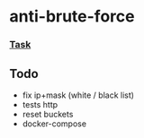 # anti-brute-force

### [Task](task.md)

## Todo
* fix ip+mask (white / black list)
* tests http
* reset buckets
* docker-compose